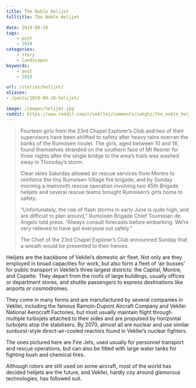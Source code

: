 ```yaml
---
title: The Noble Helijet
fulltitle: The Noble Helijet

date: 2019-08-28
tags:
    - post
    - 2019
categories:
    - story
    - landscapes
keywords:
    - post
    - 2019

url: /stories/helijet/
aliases:
- /posts/2019-08-28-helijet/

image: /images/helijet.jpg
reddit: https://www.reddit.com/r/vekllei/comments/cwkgtz/the_noble_helijet/
---
```

>Fourteen girls from the 23rd Chapel Explorer’s Club and two of their supervisors have been airlifted to safety after heavy rains overran the banks of the Rumoisen rivulet. The girls, aged between 10 and 16, found themselves stranded on the southern face of Mt Resner for three nights after the single bridge to the area’s trails was washed away in Thursday’s storm.
>
>Clear skies Saturday allowed air rescue services from Montre to reinforce the tiny Rumoisen Village fire brigade, and by Sunday morning a mammoth rescue operation involving two 45th Brigade helijets and several rescue teams brought Rumoisen’s girls home to safety.
>
>“Unfortunately, the risk of flash storms in early June is quite high, and are difficult to plan around,” Rumoisen Brigade Chief Toumisian de Angelo told press. “Always consult forecasts before embarking. We’re very relieved to have got everyone out safely.”
>
>The Chief of the 23rd Chapel Explorer’s Club announced Sunday that a wreath would be presented to their heroes.

Helijets are the backbone of Vekllei’s domestic air fleet. Not only are they employed in broad capacities for work, but also form a fleet of ‘air busses’ for public transport in Vekllei’s three largest districts: the Capital, Montre, and Copette. They depart from the roofs of large buildings, usually offices or department stores, and shuttle passengers to express destinations like airports or cosmodromes.

They come in many forms and are manufactured by several companies in Vekllei, including the famous Ramoin-Dupont Aircraft Company and Vekllei National Aerocraft Factories, but most usually maintain flight through multiple turbojets attached to their sides and are propulsed by horizontal turbojets atop the stabilisers. By 2070, almost all are nuclear and use similar sunburst-style direct-air-cooled reactors found in Vekllei’s nuclear fighters.

The ones pictured here are Fire Jets, used usually for personnel transport and rescue operations, but can also be fitted with large water tanks for fighting bush and chemical fires.

Although rotors are still used on some aircraft, most of the world has decided helijets are the future, and Vekllei, hardly coy around glamorous technologies, has followed suit.
